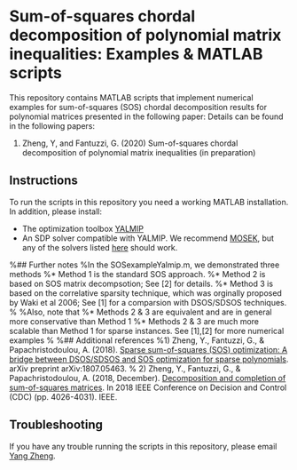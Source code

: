 # Sum-of-squares chordal decomposition of polynomial matrix inequalities: Examples & MATLAB scripts

This repository contains MATLAB scripts that implement numerical examples for sum-of-squares (SOS) chordal decomposition results for polynomial matrices presented in the following paper: Details can be found in the following papers:

1) Zheng, Y, and Fantuzzi, G. (2020) Sum-of-squares chordal decomposition of polynomial matrix inequalities (in preparation)

## Instructions

To run the scripts in this repository you need a working MATLAB installation. In addition, please install:
* The optimization toolbox [YALMIP](https://yalmip.github.io/)
* An SDP solver compatible with YALMIP. We recommend [MOSEK](https://www.mosek.com/), but any of the solvers listed [here](https://yalmip.github.io/allsolvers/) should work.

%## Further notes
%In the SOSexampleYalmip.m, we demonstrated three methods
%* Method 1 is the standard SOS approach.
%* Method 2 is based on SOS matrix decompsotion; See [2] for details.
%* Method 3 is based on the correlative sparsity technique, which was orginally proposed by Waki et al 2006; See [1] for a comparsion with DSOS/SDSOS techniques.
%
%Also, note that 
%* Methods 2 & 3 are equivalent and are in general more conservative than Method 1 
%* Methods 2 & 3 are much more scalable than Method 1 for sparse instances. See [1],[2] for more numerical examples
%
%## Additional references
%1) Zheng, Y., Fantuzzi, G., & Papachristodoulou, A. (2018).  [ Sparse sum-of-squares (SOS) optimization: A bridge between DSOS/SDSOS and SOS optimization for sparse polynomials](https://arxiv.org/pdf/1807.05463.pdf). arXiv preprint arXiv:1807.05463.
% 2) Zheng, Y., Fantuzzi, G., & Papachristodoulou, A. (2018, December).  [ Decomposition and completion of sum-of-squares matrices](https://arxiv.org/pdf/1804.02711.pdf). In 2018 IEEE Conference on Decision and Control (CDC) (pp. 4026-4031). IEEE.

## Troubleshooting
If you have any trouble running the scripts in this repository, please email [Yang Zheng](mailto:zhengy@g.harvard.edu?Subject=SOS-csp).
